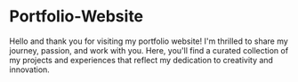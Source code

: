 # Portfolio-Website
Hello and thank you for visiting my portfolio website! I'm thrilled to share my journey, passion, and work with you. Here, you'll find a curated collection of my projects and experiences that reflect my dedication to creativity and innovation.

